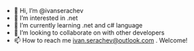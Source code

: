 - 👋 Hi, I’m @ivanserachev
- 👀 I’m interested in .net
- 🌱 I’m currently learning .net and c# language
- 💞️ I’m looking to collaborate on with other developers
- 📫 How to reach me ivan.serachev@outlook.com . Welcome! 

<!---
ivanserachev/ivanserachev is a ✨ special ✨ repository because its `README.md` (this file) appears on your GitHub profile.
You can click the Preview link to take a look at your changes.
--->
